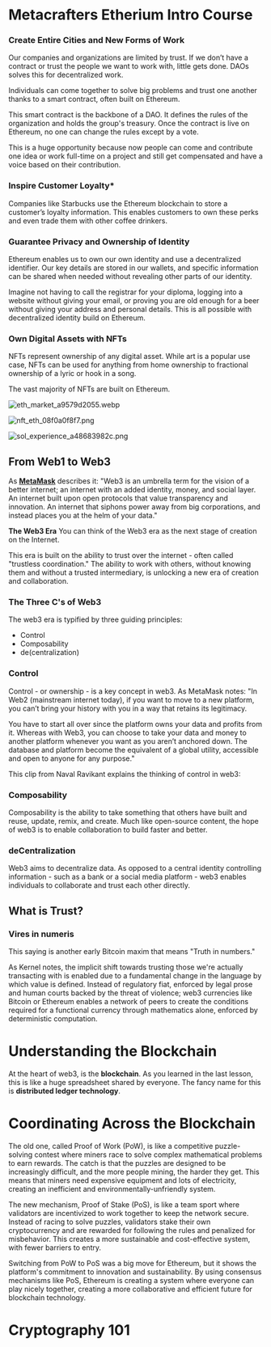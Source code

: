 # Metacrafters Etherium Intro Course

### ****Create Entire Cities and New Forms of Work****

Our companies and organizations are limited by trust. If we don’t have a contract or trust the people we want to work with, little gets done. DAOs solves this for decentralized work.

Individuals can come together to solve big problems and trust one another thanks to a smart contract, often built on Ethereum.

This smart contract is the backbone of a DAO. It defines the rules of the organization and holds the group's treasury. Once the contract is live on Ethereum, no one can change the rules except by a vote.

This is a huge opportunity because now people can come and contribute one idea or work full-time on a project and still get compensated and have a voice based on their contribution.

### **Inspire Customer Loyalty***

Companies like Starbucks use the Ethereum blockchain to store a customer’s loyalty information. This enables customers to own these perks and even trade them with other coffee drinkers.

### ****Guarantee Privacy and Ownership of Identity****

Ethereum enables us to own our own identity and use a decentralized identifier. Our key details are stored in our wallets, and specific information can be shared when needed without revealing other parts of our identity.

Imagine not having to call the registrar for your diploma, logging into a website without giving your email, or proving you are old enough for a beer without giving your address and personal details. This is all possible with decentralized identity build on Ethereum.

### **Own Digital Assets with NFTs**

NFTs represent ownership of any digital asset. While art is a popular use case, NFTs can be used for anything from home ownership to fractional ownership of a lyric or hook in a song.

The vast majority of NFTs are built on Ethereum.

![eth_market_a9579d2055.webp](https://s3-us-west-2.amazonaws.com/secure.notion-static.com/69b979e6-094f-4215-b62b-46b4436a3487/eth_market_a9579d2055.webp)

![nft_eth_08f0a0f8f7.png](https://s3-us-west-2.amazonaws.com/secure.notion-static.com/ced427b5-7b9f-4c85-8e9d-46775522a019/nft_eth_08f0a0f8f7.png)

![sol_experience_a48683982c.png](https://s3-us-west-2.amazonaws.com/secure.notion-static.com/dcc37a7c-5075-45b4-a55e-9ddd9742400f/sol_experience_a48683982c.png)

## ****From Web1 to Web3****

As **[MetaMask](https://learn.metamask.io/lessons/what-is-web3)** describes it: "Web3 is an umbrella term for the vision of a better internet; an internet with an added identity, money, and social layer. An internet built upon open protocols that value transparency and innovation. An internet that siphons power away from big corporations, and instead places you at the helm of your data."

**The Web3 Era** You can think of the Web3 era as the next stage of creation on the Internet.

This era is built on the ability to trust over the internet - often called "trustless coordination." The ability to work with others, without knowing them and without a trusted intermediary, is unlocking a new era of creation and collaboration.

### **The Three C's of Web3**

The web3 era is typified by three guiding principles:

- Control
- Composability
- de(centralization)

### **Control**

Control - or ownership - is a key concept in web3. As MetaMask notes: "In Web2 (mainstream internet today), if you want to move to a new platform, you can’t bring your history with you in a way that retains its legitimacy.

You have to start all over since the platform owns your data and profits from it. Whereas with Web3, you can choose to take your data and money to another platform whenever you want as you aren’t anchored down. The database and platform become the equivalent of a global utility, accessible and open to anyone for any purpose."

This clip from Naval Ravikant explains the thinking of control in web3:

### **Composability**

Composability is the ability to take something that others have built and reuse, update, remix, and create. Much like open-source content, the hope of web3 is to enable collaboration to build faster and better.

### **deCentralization**

Web3 aims to decentralize data. As opposed to a central identity controlling information - such as a bank or a social media platform - web3 enables individuals to collaborate and trust each other directly.

## ****What is Trust?****

### **Vires in numeris**

This saying is another early Bitcoin maxim that means "Truth in numbers."

As Kernel notes, the implicit shift towards trusting those we're actually transacting with is enabled due to a fundamental change in the language by which value is defined. Instead of regulatory fiat, enforced by legal prose and human courts backed by the threat of violence; web3 currencies like Bitcoin or Ethereum enables a network of peers to create the conditions required for a functional currency through mathematics alone, enforced by deterministic computation.

# ****Understanding the Blockchain****

At the heart of web3, is the **blockchain**. As you learned in the last lesson, this is like a huge spreadsheet shared by everyone. The fancy name for this is **distributed ledger technology**.

# ****Coordinating Across the Blockchain****

The old one, called Proof of Work (PoW), is like a competitive puzzle-solving contest where miners race to solve complex mathematical problems to earn rewards. The catch is that the puzzles are designed to be increasingly difficult, and the more people mining, the harder they get. This means that miners need expensive equipment and lots of electricity, creating an inefficient and environmentally-unfriendly system.

The new mechanism, Proof of Stake (PoS), is like a team sport where validators are incentivized to work together to keep the network secure. Instead of racing to solve puzzles, validators stake their own cryptocurrency and are rewarded for following the rules and penalized for misbehavior. This creates a more sustainable and cost-effective system, with fewer barriers to entry.

Switching from PoW to PoS was a big move for Ethereum, but it shows the platform's commitment to innovation and sustainability. By using consensus mechanisms like PoS, Ethereum is creating a system where everyone can play nicely together, creating a more collaborative and efficient future for blockchain technology.

# ****Cryptography 101****